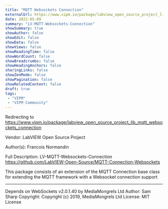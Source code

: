 ```yaml
---
title: "MQTT Websockets Connection"
externalUrl: https://www.vipm.io/package/labview_open_source_project_lib_mqtt_websockets_connection
date: 2022-05-09
summary: "LV-MQTT-Websockets-Connection"
showSummary: true
showAuthor: false
showEdit: false
showData: false
showViews: false
showReadingTime: false
showWordCount: false
showBreadcrumbs: false
showHeadingAnchors: false
sharingLinks: false
showZenMode: false
showPagination: false
showRelatedContent: false
draft: true
tags:
 - "VIPM"
 - "VIPM Community"
---
```


Redirecting to https://www.vipm.io/package/labview_open_source_project_lib_mqtt_websockets_connection

Vendor: LabVIEW Open Source Project

Author(s): Francois Normandin
 
Full Description:
LV-MQTT-Websockets-Connection
https://github.com/LabVIEW-Open-Source/MQTT-Connection-Websockets

This package consists of an extension of the MQTT Connection base class for extending the MQTT framework with a Websocket connection support


***************************

Depends on WebSockets v2.0.1.40 by MediaMongrels Ltd
Author: Sam Sharp
Copyright: Copyright (c) 2019, MediaMongrels Ltd
License: MIT License